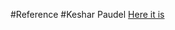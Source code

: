 #Reference
#Keshar Paudel
<a href="https://ubahthebuilder.tech/how-to-build-a-sign-up-form-with-floating-labels-and-transitions-using-plain-html-and-css">Here it is</a>